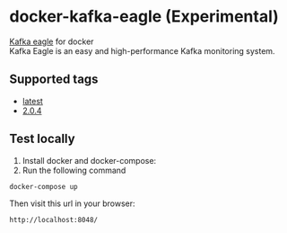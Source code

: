# docker-kafka-eagle (Experimental)
[Kafka eagle](https://www.kafka-eagle.org/) for docker  
Kafka Eagle is an easy and high-performance Kafka monitoring system.

## Supported tags
- [latest](https://github.com/nick-zh/docker-kafka-eagle/blob/main/Dockerfile)
- [2.0.4](https://github.com/nick-zh/docker-kafka-eagle/blob/2.0.4/Dockerfile)

## Test locally
1. Install docker and docker-compose:
2. Run the following command
```
docker-compose up
```
Then visit this url in your browser:
```
http://localhost:8048/
```

